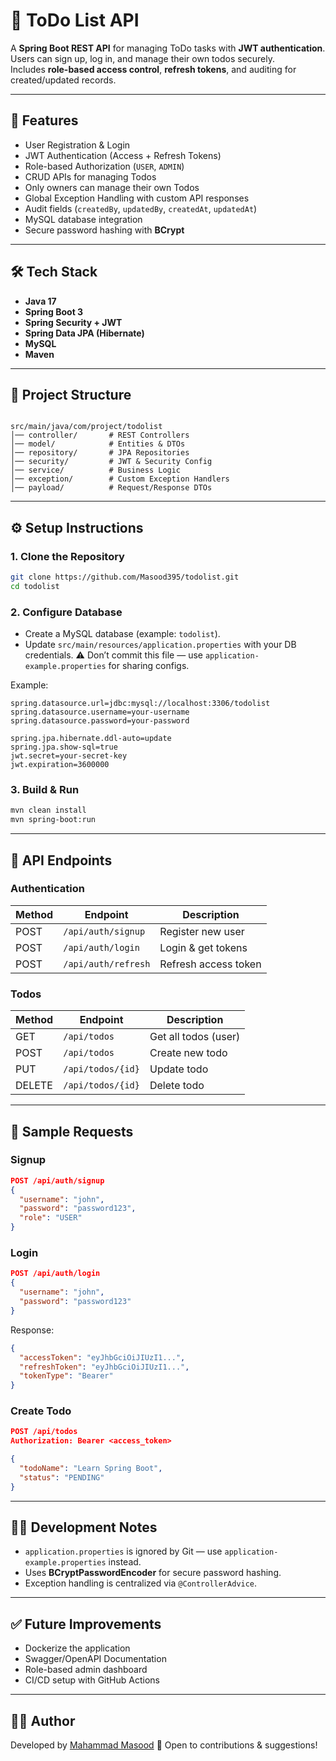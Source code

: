 # 📝 ToDo List API

A **Spring Boot REST API** for managing ToDo tasks with **JWT authentication**.  
Users can sign up, log in, and manage their own todos securely.  
Includes **role-based access control**, **refresh tokens**, and auditing for created/updated records.

---

## 🚀 Features
- User Registration & Login
- JWT Authentication (Access + Refresh Tokens)
- Role-based Authorization (`USER`, `ADMIN`)
- CRUD APIs for managing Todos
- Only owners can manage their own Todos
- Global Exception Handling with custom API responses
- Audit fields (`createdBy`, `updatedBy`, `createdAt`, `updatedAt`)
- MySQL database integration
- Secure password hashing with **BCrypt**

---

## 🛠️ Tech Stack
- **Java 17**
- **Spring Boot 3**
- **Spring Security + JWT**
- **Spring Data JPA (Hibernate)**
- **MySQL**
- **Maven**

---

## 📂 Project Structure

```

src/main/java/com/project/todolist
│── controller/       # REST Controllers
│── model/            # Entities & DTOs
│── repository/       # JPA Repositories
│── security/         # JWT & Security Config
│── service/          # Business Logic
│── exception/        # Custom Exception Handlers
│── payload/          # Request/Response DTOs

````

---

## ⚙️ Setup Instructions

### 1. Clone the Repository
```bash
git clone https://github.com/Masood395/todolist.git
cd todolist
````

### 2. Configure Database

* Create a MySQL database (example: `todolist`).
* Update `src/main/resources/application.properties` with your DB credentials.
  ⚠️ Don’t commit this file — use `application-example.properties` for sharing configs.

Example:

```properties
spring.datasource.url=jdbc:mysql://localhost:3306/todolist
spring.datasource.username=your-username
spring.datasource.password=your-password

spring.jpa.hibernate.ddl-auto=update
spring.jpa.show-sql=true
jwt.secret=your-secret-key
jwt.expiration=3600000
```

### 3. Build & Run

```bash
mvn clean install
mvn spring-boot:run
```

---

## 🔑 API Endpoints

### Authentication

| Method | Endpoint            | Description          |
| ------ | ------------------- | -------------------- |
| POST   | `/api/auth/signup`  | Register new user    |
| POST   | `/api/auth/login`   | Login & get tokens   |
| POST   | `/api/auth/refresh` | Refresh access token |

### Todos

| Method | Endpoint          | Description          |
| ------ | ----------------- | -------------------- |
| GET    | `/api/todos`      | Get all todos (user) |
| POST   | `/api/todos`      | Create new todo      |
| PUT    | `/api/todos/{id}` | Update todo          |
| DELETE | `/api/todos/{id}` | Delete todo          |

---

## 📌 Sample Requests

### Signup

```json
POST /api/auth/signup
{
  "username": "john",
  "password": "password123",
  "role": "USER"
}
```

### Login

```json
POST /api/auth/login
{
  "username": "john",
  "password": "password123"
}
```

Response:

```json
{
  "accessToken": "eyJhbGciOiJIUzI1...",
  "refreshToken": "eyJhbGciOiJIUzI1...",
  "tokenType": "Bearer"
}
```

### Create Todo

```json
POST /api/todos
Authorization: Bearer <access_token>

{
  "todoName": "Learn Spring Boot",
  "status": "PENDING"
}
```

---

## 🧑‍💻 Development Notes

* `application.properties` is ignored by Git — use `application-example.properties` instead.
* Uses **BCryptPasswordEncoder** for secure password hashing.
* Exception handling is centralized via `@ControllerAdvice`.

---

## ✅ Future Improvements

* Dockerize the application
* Swagger/OpenAPI Documentation
* Role-based admin dashboard
* CI/CD setup with GitHub Actions

---

## 👨‍💻 Author

Developed by [Mahammad Masood](https://github.com/Masood395)
🚀 Open to contributions & suggestions!

```
